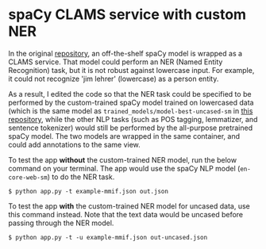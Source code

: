 # spaCy CLAMS service with custom NER

In the original [repository](https://github.com/clamsproject/app-spacy-nlp), an off-the-shelf spaCy model is wrapped as a CLAMS service. That model could perform an NER (Named Entity Recognition) task, but it is not robust against lowercase input. For example, it could not recognize 'jim lehrer' (lowercase) as a person entity.

As a result, I edited the code so that the NER task could be specified to be performed by the custom-trained spaCy model trained on lowercased data (which is the same model as `trained_models/model-best-uncased-sm` in [this repository](https://github.com/JinnyViboonlarp/clams-spacy-tuning-ner), while the other NLP tasks (such as POS tagging, lemmatizer, and sentence tokenizer) would still be performed by the all-purpose pretrained spaCy model. The two models are wrapped in the same container, and could add annotations to the same view.

To test the app **without** the custom-trained NER model, run the below command on your terminal. The app would use the spaCy NLP model (`en-core-web-sm`) to do the NER task.

```
$ python app.py -t example-mmif.json out.json
```

To test the app **with** the custom-trained NER model for uncased data, use this command instead. Note that the text data would be uncased before passing through the NER model.

```
$ python app.py -t -u example-mmif.json out-uncased.json
```
